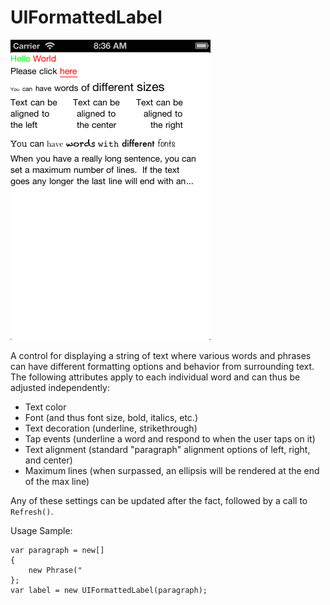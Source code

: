 UIFormattedLabel
==============================

<img src="Screenshot.png" width="320" height="480" />

A control for displaying a string of text where various words and phrases can have different 
formatting options and behavior from surrounding text.  The following attributes apply to 
each individual word and can thus be adjusted independently:

* Text color
* Font (and thus font size, bold, italics, etc.)
* Text decoration (underline, strikethrough)
* Tap events (underline a word and respond to when the user taps on it)
* Text alignment (standard "paragraph" alignment options of left, right, and center)
* Maximum lines (when surpassed, an ellipsis will be rendered at the end of the max line)

Any of these settings can be updated after the fact, followed by a call to `Refresh()`.

Usage Sample:

	var paragraph = new[]
	{
		new Phrase("
	};
    var label = new UIFormattedLabel(paragraph);
